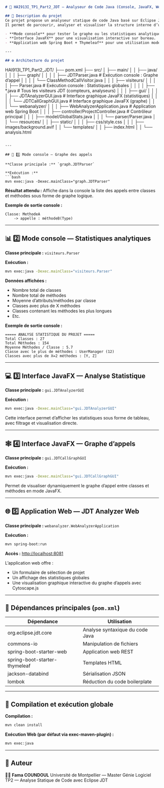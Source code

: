 
```markdown
# 🧩 HAI913I_TP1_Part2_JDT — Analyseur de Code Java (Console, JavaFX, Web)

## 📖 Description du projet
Ce projet propose un analyseur statique de code Java basé sur Eclipse JDT (Java Development Tools).  
Il permet de parcourir, analyser et visualiser la structure interne d’un projet Java sous différentes formes :

- **Mode console** pour tester le graphe ou les statistiques analytiques en renseignant le chemin du projet via le code source.
- **Interface JavaFX** pour une visualisation interactive sur bureau.
- **Application web Spring Boot + Thymeleaf** pour une utilisation moderne depuis un navigateur.

---

## ⚙️ Architecture du projet

```

HAI913I_TP1_Part2_JDT/
├── pom.xml
├── src/
│   ├── main/
│   │   ├── java/
│   │   │   ├── graph/
│   │   │   │   ├── JDTParser.java            # Exécution console : Graphe d’appel
│   │   │   │   └── ClassMethodCallVisitor.java
│   │   │   ├── visiteurs/
│   │   │   │   ├── Parser.java               # Exécution console : Statistiques globales
│   │   │   │   ├── *.java                    # Tous les visiteurs JDT (compteurs, analyseurs)
│   │   │   ├── gui/
│   │   │   │   ├── JDTAnalyzerGUI.java       # Interface graphique JavaFX (statistiques)
│   │   │   │   └── JDTCallGraphGUI.java      # Interface graphique JavaFX (graphe)
│   │   │   └── webanalyzer/
│   │   │       ├── WebAnalyzerApplication.java       # Application web Spring Boot
│   │   │       ├── controller/ProjectController.java  # Contrôleur principal
│   │   │       ├── model/GlobalStats.java
│   │   │       └── parser/Parser.java
│   │   └── resources/
│   │       ├── static/
│   │       │   ├── css/style.css
│   │       │   ├── images/background.avif
│   │       └── templates/
│   │           ├── index.html
│   │           └── analysis.html

````

---

## 🧪 1️⃣ Mode console — Graphe des appels

**Classe principale :** `graph.JDTParser`  

**Exécution :**
```bash
mvn exec:java -Dexec.mainClass="graph.JDTParser"
````

**Résultat attendu :**
Affiche dans la console la liste des appels entre classes et méthodes sous forme de graphe logique.

**Exemple de sortie console :**

```
Classe: MethodeA
    -> appelle : méthodeB(Type)
```

---

## 📊 2️⃣ Mode console — Statistiques analytiques

**Classe principale :** `visiteurs.Parser`

**Exécution :**

```bash
mvn exec:java -Dexec.mainClass="visiteurs.Parser"
```

**Données affichées :**

* Nombre total de classes
* Nombre total de méthodes
* Moyenne d’attributs/méthodes par classe
* Classes avec plus de X méthodes
* Classes contenant les méthodes les plus longues
* Etc.

**Exemple de sortie console :**

```
===== ANALYSE STATISTIQUE DU PROJET =====
Total Classes : 27
Total Méthodes : 154
Moyenne Méthodes / Classe : 5.7
Classe avec le plus de méthodes : UserManager (12)
Classes avec plus de X=2 méthodes : [Y, Z]
```

---

## 💻 3️⃣ Interface JavaFX — Analyse Statistique

**Classe principale :** `gui.JDTAnalyzerGUI`

**Exécution :**

```bash
mvn exec:java -Dexec.mainClass="gui.JDTAnalyzerGUI"
```

Cette interface permet d’afficher les statistiques sous forme de tableau, avec filtrage et visualisation directe.



---

## 🕸️ 4️⃣ Interface JavaFX — Graphe d’appels

**Classe principale :** `gui.JDTCallGraphGUI`

**Exécution :**

```bash
mvn exec:java -Dexec.mainClass="gui.JDTCallGraphGUI"
```

Permet de visualiser dynamiquement le graphe d’appel entre classes et méthodes en mode JavaFX.



---

## 🌐 5️⃣ Application Web — JDT Analyzer Web

**Classe principale :** `webanalyzer.WebAnalyzerApplication`

**Exécution :**

```bash
mvn spring-boot:run
```

**Accès :** [http://localhost:8081](http://localhost:8081)

L’application web offre :

* Un formulaire de sélection de projet
* Un affichage des statistiques globales
* Une visualisation graphique interactive du graphe d’appels avec Cytoscape.js



---

## 🧰 Dépendances principales (`pom.xml`)

| Dépendance                    | Utilisation                     |
| ----------------------------- | ------------------------------- |
| org.eclipse.jdt.core          | Analyse syntaxique du code Java |
| commons-io                    | Manipulation de fichiers        |
| spring-boot-starter-web       | Application web REST            |
| spring-boot-starter-thymeleaf | Templates HTML                  |
| jackson-databind              | Sérialisation JSON              |
| lombok                        | Réduction du code boilerplate   |

---

## 🔧 Compilation et exécution globale

**Compilation :**

```bash
mvn clean install
```

**Exécution Web (par défaut via exec-maven-plugin) :**

```bash
mvn exec:java
```

---

## 🧩 Auteur

👩‍💻 **Fama COUNDOUL**
Université de Montpellier — Master Génie Logiciel
TP2 — Analyse Statique de Code avec Eclipse JDT


